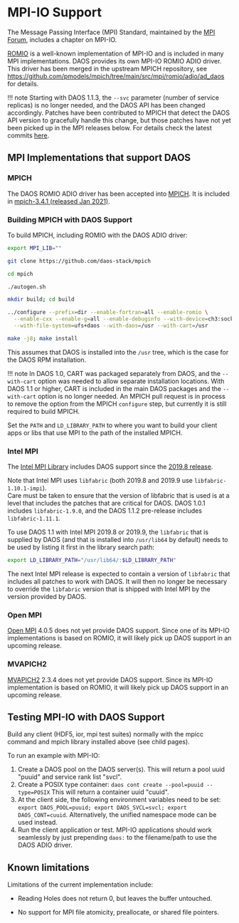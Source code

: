 # MPI-IO Support

The Message Passing Interface (MPI) Standard, 
maintained by the [MPI Forum](https://www.mpi-forum.org/docs/),
includes a chapter on MPI-IO. 

[ROMIO](https://www.mcs.anl.gov/projects/romio/) is a well-known
implementation of MPI-IO and is included in many MPI implementations.
DAOS provides its own MPI-IO ROMIO ADIO driver.
This driver has been merged in the upstream MPICH repository, see
https://github.com/pmodels/mpich/tree/main/src/mpi/romio/adio/ad_daos
for details.

!!! note
    Starting with DAOS 1.1.3, the `--svc` parameter (number of service replicas) 
    is no longer needed, and the DAOS API has been changed accordingly.
    Patches have been contributed to MPICH that detect the DAOS API version
    to gracefully handle this change, but those patches have not yet been
    picked up in the MPI releases below. For details check the latest commits 
    [here](https://github.com/pmodels/mpich/commits/main?author=mchaarawi).


## MPI Implementations that support DAOS

### MPICH

The DAOS ROMIO ADIO driver has been accepted into [MPICH](https://www.mpich.org/).
It is included in [mpich-3.4.1 (released Jan 2021)](https://www.mpich.org/downloads/).

### Building MPICH with DAOS Support

To build MPICH, including ROMIO with the DAOS ADIO driver:

```bash
export MPI_LIB=""

git clone https://github.com/daos-stack/mpich

cd mpich

./autogen.sh

mkdir build; cd build

../configure --prefix=dir --enable-fortran=all --enable-romio \
  --enable-cxx --enable-g=all --enable-debuginfo --with-device=ch3:sock \
  --with-file-system=ufs+daos --with-daos=/usr --with-cart=/usr

make -j8; make install
```

This assumes that DAOS is installed into the `/usr` tree, 
which is the case for the DAOS RPM installation.

!!! note
    In DAOS 1.0, CART was packaged separately from DAOS, and the
    `--with-cart` option was needed to allow separate installation locations. 
    With DAOS 1.1 or higher, CART is included in the main DAOS packages 
    and the `--with-cart` option is no longer needed. 
    An MPICH pull request is in process to remove the option from the MPICH
    `configure` step, but currently it is still required to build MPICH.

Set the `PATH` and `LD_LIBRARY_PATH` to where you want to build your client
apps or libs that use MPI to the path of the installed MPICH.


### Intel MPI

The [Intel MPI Library](https://software.intel.com/content/www/us/en/develop/tools/mpi-library.html) 
includes DAOS support since the 
[2019.8 release](https://software.intel.com/content/www/us/en/develop/articles/intel-mpi-library-release-notes-linux.html).

Note that Intel MPI uses `libfabric` (both 2019.8 and 2019.9 use 
`libfabric-1.10.1-impi`).  
Care must be taken to ensure that the version of libfabric that is used 
is at a level that includes the patches that are critical for DAOS.
DAOS 1.0.1 includes `libfabric-1.9.0`, and the DAOS 1.1.2 pre-release 
includes `libfabric-1.11.1`. 

To use DAOS 1.1 with Intel MPI 2019.8 or 2019.9, the `libfabric` that 
is supplied by DAOS (and that is installed into `/usr/lib64` by default) 
needs to be used by listing it first in the library search path:

```bash
export LD_LIBRARY_PATH="/usr/lib64/:$LD_LIBRARY_PATH"
```

The next Intel MPI release is expected to contain a version of `libfabric`
that includes all patches to work with DAOS. 
It will then no longer be necessary to override the `libfabric` version that is 
shipped with Intel MPI by the version provided by DAOS.


### Open MPI

[Open MPI](https://www.open-mpi.org/) 4.0.5 does not yet provide DAOS support.
Since one of its MPI-IO implementations is based on ROMIO, 
it will likely pick up DAOS support in an upcoming release.

### MVAPICH2

[MVAPICH2](https://mvapich.cse.ohio-state.edu/) 2.3.4 does not yet provide DAOS support.
Since its MPI-IO implementation is based on ROMIO, 
it will likely pick up DAOS support in an upcoming release.


## Testing MPI-IO with DAOS Support

Build any client (HDF5, ior, mpi test suites) normally with the mpicc command
and mpich library installed above (see child pages).

To run an example with MPI-IO:

1. Create a DAOS pool on the DAOS server(s).
   This will return a pool uuid "puuid" and service rank list "svcl".
2. Create a POSIX type container:
   `daos cont create --pool=puuid --type=POSIX`
   This will return a container uuid "cuuid".
3. At the client side, the following environment variables need to be set:
   `export DAOS_POOL=puuid; export DAOS_SVCL=svcl; export DAOS_CONT=cuuid`.
   Alternatively, the unified namespace mode can be used instead.
3. Run the client application or test. 
   MPI-IO applications should work seamlessly by just prepending `daos:` 
   to the filename/path to use the DAOS ADIO driver.


## Known limitations

Limitations of the current implementation include:

-   Reading Holes does not return 0, but leaves the buffer untouched.

-   No support for MPI file atomicity, preallocate, or shared file pointers.

